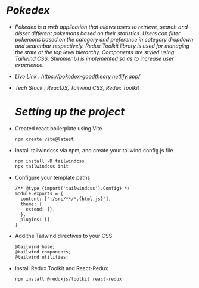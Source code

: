 # *Pokedex*

- *Pokedex is a web application that allows users to retrieve, search and disset different pokemons based on their statistics. Users can filter pokemons based on the category and preference in category dropdown and searchbar respectively. Redux Toolkit library is used for managing the state at the top level hierarchy. Components are styled using Tailwind
CSS. Shimmer UI is implemented so as to increase user experience.*

- *Live Link : https://pokedex-goodtheory.netlify.app/*

- *Tech Stack : ReactJS, Tailwind CSS, Redux Toolkit*

  # *Setting up the project*

- Created react boilerplate using Vite
  ```
  npm create vite@latest
  ```
 
- Install tailwindcss via npm, and create your tailwind.config.js file
  ```
  npm install -D tailwindcss
  npx tailwindcss init
  ```
  
- Configure your template paths
  ```
  /** @type {import('tailwindcss').Config} */
  module.exports = {
    content: ["./src/**/*.{html,js}"],
    theme: {
      extend: {},
    },
    plugins: [],
  }
  ```
  
- Add the Tailwind directives to your CSS
  ```
  @tailwind base;
  @tailwind components;
  @tailwind utilities;
  ```
- Install Redux Toolkit and React-Redux
  ```
  npm install @reduxjs/toolkit react-redux
  ```
